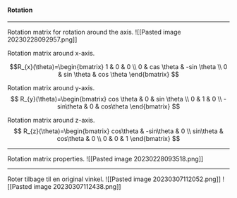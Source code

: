 
#### Rotation
***
Rotation matrix for rotation around the axis.
![[Pasted image 20230228092957.png]]

Rotation matrix around x-axis.

$$R_{x}(\theta)=\begin{bmatrix}
1 & 0 & 0 \\
0 & cas \theta & -sin \theta \\
0 & sin \theta & cos \theta
\end{bmatrix} $$

Rotation matrix around y-axis.
$$
R_{y}(\theta)=\begin{bmatrix}
cos \theta & 0 & sin \theta \\
0 & 1 & 0 \\
-sin\theta & 0 & cos\theta
\end{bmatrix}
$$

Rotation matrix around z-axis.
$$
R_{z}(\theta)=\begin{bmatrix}
cos\theta & -sin\theta & 0 \\
sin\theta & cos\theta & 0 \\
0 & 0 & 1
\end{bmatrix}
$$

***
Rotation matrix properties.
![[Pasted image 20230228093518.png]]

***
Roter tilbage til en original vinkel.
![[Pasted image 20230307112052.png]]
![[Pasted image 20230307112438.png]]

